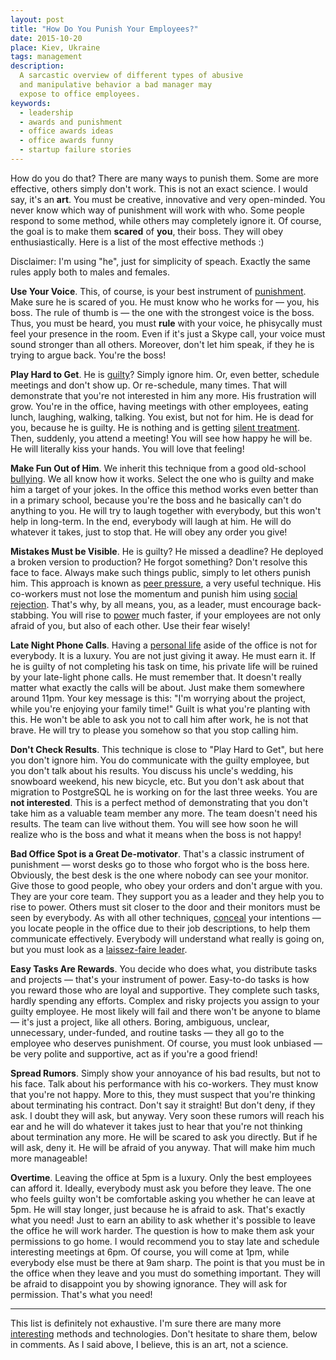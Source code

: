```yaml
---
layout: post
title: "How Do You Punish Your Employees?"
date: 2015-10-20
place: Kiev, Ukraine
tags: management
description:
  A sarcastic overview of different types of abusive
  and manipulative behavior a bad manager may
  expose to office employees.
keywords:
  - leadership
  - awards and punishment
  - office awards ideas
  - office awards funny
  - startup failure stories
---
```


How do you do that? There are many ways to punish them.
Some are more effective, others simply don't work. This is
not an exact science. I would say, it's an **art**. You must be creative,
innovative and very open-minded. You never know which way of
punishment will work with who. Some people respond to some method,
while others may completely ignore it. Of course, the goal is
to make them **scared** of **you**, their boss. They will obey enthusiastically.
Here is a list of the most effective methods :)

<!--more-->

Disclaimer: I'm using "he", just for simplicity of speach. Exactly
the same rules apply both to males and females.

**Use Your Voice**.
This, of course, is your best instrument of
[punishment](https://en.wikipedia.org/wiki/Punishment). Make sure he is scared
of you. He must know who he works for &mdash; you, his boss. The rule
of thumb is &mdash; the one with the strongest voice is the boss. Thus, you
must be heard, you must **rule** with your voice, he phisycally must
feel your presence in the room. Even if it's just a Skype call,
your voice must sound stronger than all others.
Moreover, don't let him speak, if they he is trying to argue back.
You're the boss!

**Play Hard to Get**.
He is [guilty](https://en.wikipedia.org/wiki/Guilt_%28emotion%29)?
Simply ignore him. Or, even better, schedule
meetings and don't show up. Or re-schedule, many times. That will demonstrate
that you're not interested in him any more. His frustration
will grow. You're in the office, having meetings with other employees,
eating lunch, laughing, walking, talking. You exist, but not for him.
He is dead for you, because he is guilty. He is nothing and is getting
[silent treatment](https://en.wikipedia.org/wiki/Silent_treatment).
Then, suddenly, you attend a meeting! You will see how happy he will be.
He will literally kiss your hands. You will love that feeling!

**Make Fun Out of Him**.
We inherit this technique from a good old-school
[bullying](https://en.wikipedia.org/wiki/Bullying). We all know how it
works. Select the one who is guilty and make him a target of your jokes.
In the office this method works even better than in a primary school, because
you're the boss and he basically can't do anything to you. He will try
to laugh together with everybody, but this won't help in long-term. In the
end, everybody will laugh at him. He will do whatever it takes, just to stop that.
He will obey any order you give!

**Mistakes Must be Visible**.
He is guilty? He missed a deadline? He deployed a broken version to production?
He forgot something? Don't resolve this face to face. Always make such things
public, simply to let others punish him. This approach is known as
[peer pressure](https://en.wikipedia.org/wiki/Peer_pressure), a very
useful technique. His co-workers must not lose the momentum and punish
him using [social rejection](https://en.wikipedia.org/wiki/Social_rejection).
That's why, by all means, you, as a leader, must encourage back-stabbing.
You will rise to
[power](https://en.wikipedia.org/wiki/Power_and_control_in_abusive_relationships)
much faster, if your employees are not only afraid of
you, but also of each other. Use their fear wisely!

**Late Night Phone Calls**.
Having a [personal life](https://en.wikipedia.org/wiki/Personal_life)
aside of the office is not for everybody. It is a luxury.
You are not just giving it away. He must earn it. If he is guilty of
not completing his task on time, his private life will be ruined by your
late-light phone calls. He must remember that. It doesn't really matter
what exactly the calls will be about. Just make them somewhere around 11pm.
Your key message is this: "I'm worrying about the project, while you're
enjoying your family time!" Guilt is what you're planting with this.
He won't be able to ask you not to call him after work, he is not that brave.
He will try to please you somehow so that you stop calling him.

**Don't Check Results**.
This technique is close to "Play Hard to Get", but here you don't ignore him.
You do communicate with the guilty employee, but you don't talk about his
results. You discuss his uncle's wedding, his snowboard weekend, his
new bicycle, etc. But you don't ask about that migration to PostgreSQL he
is working on for the last three weeks. You are **not interested**. This is
a perfect method of demonstrating that you don't take him as a valuable
team member any more. The team doesn't need his results. The team can live
without them. You will see how soon he will realize who is the boss and
what it means when the boss is not happy!

**Bad Office Spot is a Great De-motivator**.
That's a classic instrument of punishment &mdash; worst desks go to
those who forgot who is the boss here. Obviously, the best desk is the
one where nobody can see your monitor. Give those to good people, who
obey your orders and don't argue with you. They are your core team. They
support you as a leader and they help you to rise to power. Others must
sit closer to the door and their monitors must be seen by everybody.
As with all other techniques, [conceal](https://en.wikipedia.org/wiki/Psychological_manipulation)
your intentions &mdash; you
locate people in the office due to their job descriptions, to help
them communicate effectively. Everybody will understand what really is going on,
but you must look as a
[laissez-faire leader](https://en.wikipedia.org/wiki/Leadership_style#Laissez-faire).

**Easy Tasks Are Rewards**.
You decide who does what, you distribute tasks and projects &mdash; that's your
instrument of power. Easy-to-do tasks is how you reward those who are loyal
and supportive. They complete such tasks, hardly spending any efforts. Complex
and risky projects you assign to your guilty employee. He most likely will
fail and there won't be anyone to blame &mdash; it's just a project, like
all others. Boring, ambiguous, unclear, unnecessary, under-funded, and routine
tasks &mdash; they all go to the employee who deserves punishment. Of course,
you must look unbiased &mdash; be very polite and supportive, act as if you're
a good friend!

**Spread Rumors**.
Simply show your annoyance of his bad results, but not to his face. Talk
about his performance with his co-workers. They must know that you're not
happy. More to this, they must suspect that you're thinking about
terminating his contract. Don't say it straight! But don't deny, if they
ask. I doubt they will ask, but anyway. Very soon these rumors will
reach his ear and he will do whatever it takes just to hear that you're
not thinking about termination any more. He will be scared to ask you directly.
But if he will ask, deny it. He will be afraid of you anyway. That will
make him much more manageable!

**Overtime**.
Leaving the office at 5pm is a luxury. Only the best employees can afford it.
Ideally, everybody must ask you before they leave. The one who feels
guilty won't be comfortable asking you whether he can leave at 5pm. He will
stay longer, just because he is afraid to ask. That's exactly what you need!
Just to earn an ability to ask whether it's possible to leave the office
he will work harder. The question is how to make them ask your permissions
to go home. I would recommend you to stay late and schedule
interesting meetings at 6pm. Of course, you will come at 1pm, while
everybody else must be there at 9am sharp. The point is that you must be
in the office when they leave and you must do something important. They will
be afraid to disappoint you by showing ignorance. They will ask for permission.
That's what you need!

<hr/>

This list is definitely not exhaustive. I'm sure there are many
more [interesting](https://en.wikipedia.org/wiki/Psychopathy)
methods and technologies. Don't hesitate to
share them, below in comments. As I said above, I believe, this is
an art, not a science.

